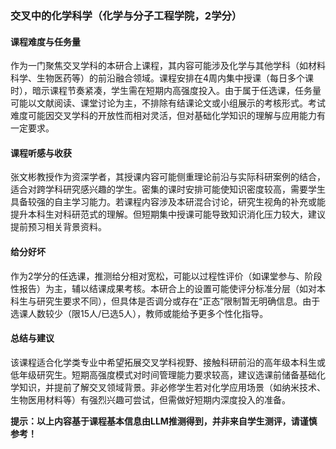 ### 交叉中的化学科学（化学与分子工程学院，2学分）

#### 课程难度与任务量  
作为一门聚焦交叉学科的本研合上课程，其内容可能涉及化学与其他学科（如材料科学、生物医药等）的前沿融合领域。课程安排在4周内集中授课（每日多个课时），暗示课程节奏紧凑，学生需在短期内高强度投入。由于属于任选课，任务量可能以文献阅读、课堂讨论为主，不排除有结课论文或小组展示的考核形式。考试难度可能因交叉学科的开放性而相对灵活，但对基础化学知识的理解与应用能力有一定要求。

#### 课程听感与收获  
张文彬教授作为资深学者，其授课内容可能侧重理论前沿与实际科研案例的结合，适合对跨学科研究感兴趣的学生。密集的课时安排可能使知识密度较高，需要学生具备较强的自主学习能力。若课程内容涉及本研混合讨论，研究生视角的补充或能提升本科生对科研范式的理解。但短期集中授课可能导致知识消化压力较大，建议提前预习相关背景资料。

#### 给分好坏  
作为2学分的任选课，推测给分相对宽松，可能以过程性评价（如课堂参与、阶段性报告）为主，辅以结课成果考核。本研合上的设置可能使评分标准分层（如对本科生与研究生要求不同），但具体是否调分或存在“正态”限制暂无明确信息。由于选课人数较少（限15人/已选5人），教师或能给予更多个性化指导。

#### 总结与建议  
该课程适合化学类专业中希望拓展交叉学科视野、接触科研前沿的高年级本科生或低年级研究生。短期高强度模式对时间管理能力要求较高，建议选课前储备基础化学知识，并提前了解交叉领域背景。非必修学生若对化学应用场景（如纳米技术、生物医用材料等）有强烈兴趣可尝试，但需做好短期内深度投入的准备。  

**提示：以上内容基于课程基本信息由LLM推测得到，并非来自学生测评，请谨慎参考！**